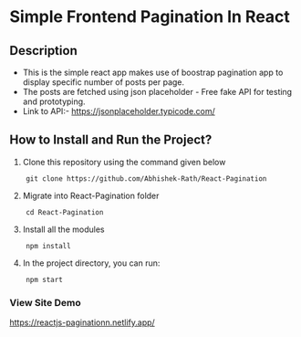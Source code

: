 # Simple Frontend Pagination In React

## Description
- This is the simple react app makes use of boostrap pagination app to display specific number of posts per page. 
- The posts are fetched using json placeholder - Free fake API for testing and prototyping.
- Link to API:- https://jsonplaceholder.typicode.com/

## How to Install and Run the Project?

1. Clone this repository using the command given below
``` 
    git clone https://github.com/Abhishek-Rath/React-Pagination
```

2. Migrate into React-Pagination folder
```     
    cd React-Pagination
```

3. Install all the modules
```
    npm install
```

4. In the project directory, you can run:
```
    npm start
```

### View Site Demo
https://reactjs-paginationn.netlify.app/
